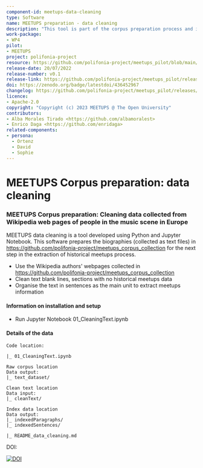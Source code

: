 ```yaml
---
component-id: meetups-data-cleaning
type: Software
name: MEETUPS preparation - data cleaning
description: "This tool is part of the corpus preparation process and it is used to clean data collected from Wikipedia."
work-package:
- WP4
pilot:
- MEETUPS
project: polifonia-project
resource: https://github.com/polifonia-project/meetups_pilot/blob/main/01_CleaningText.ipynb
release-date: 20/07/2022
release-number: v0.1
release-link: https://github.com/polifonia-project/meetups_pilot/releases/tag/v0.2
doi: https://zenodo.org/badge/latestdoi/436452967
changelog: https://github.com/polifonia-project/meetups_pilot/releases/tag/v0.2
licence:
- Apache-2.0
copyright: "Copyright (c) 2023 MEETUPS @ The Open University"
contributors:
- Alba Morales Tirado <https://github.com/albamoralest>
- Enrico Daga <https://github.com/enridaga>
related-components:
- persona:
  - Ortenz
  - David
  - Sophie
---
```


# MEETUPS Corpus preparation: data cleaning
### MEETUPS Corpus preparation: Cleaning data collected from Wikipedia web pages of people in the music scene in Europe


MEETUPS data cleaning is a tool developed using Python and Jupyter Notebook. This software prepares the biographies (collected as text files) in https://github.com/polifonia-project/meetups_corpus_collection for the next step in the extraction of historical meetups process.

- Use the Wikipedia authors' webpages collected in https://github.com/polifonia-project/meetups_corpus_collection
- Clean text blank lines, sections with no historical meetups data
- Organise the text in sentences as the main unit to extract meetups information


#### Information on installation and setup

  - Run Jupyter Notebook 01_CleaningText.ipynb

#### Details of the data

    Code location:
    
    |_ 01_CleaningText.ipynb
    
    Raw corpus location
    Data output:
    |_ text_dataset/            
    
    Clean text location
    Data input:
    |_ cleanText/
    
    Index data location
    Data output:
    |_ indexedParagraphs/
    |_ indexedSentences/
    
    |_ README_data_cleaning.md
    

DOI:

[![DOI](https://zenodo.org/badge/436452967.svg)](https://zenodo.org/badge/latestdoi/436452967)
